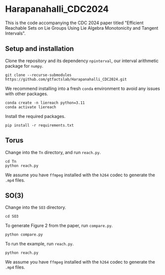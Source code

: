 # Harapanahalli_CDC2024

This is the code accompanying the CDC 2024 paper titled "Efficient Reachable Sets on Lie Groups Using Lie Algebra Monotonicity and Tangent Intervals".

## Setup and installation

Clone the repository and its dependency `npinterval`, our interval arithmetic package for `numpy`.
```shell
git clone --recurse-submodules https://github.com/gtfactslab/Harapanahalli_CDC2024.git
```
We recommend installing into a fresh `conda` environment to avoid any issues with other packages.
```shell
conda create -n liereach python=3.11
conda activate liereach
```
Install the required packages.
```shell
pip install -r requirements.txt
```

## Torus 

Change into the `Tn` directory, and run `reach.py`.
```shell
cd Tn
python reach.py
```
We assume you have `ffmpeg` installed with the `h264` codec to generate the `.mp4` files.

## SO(3)

Change into the `SO3` directory.
```shell
cd SO3
```

To generate Figure 2 from the paper, run `compare.py`.
```shell
python compare.py
```

To run the example, run `reach.py`.
```shell
python reach.py
```
We assume you have `ffmpeg` installed with the `h264` codec to generate the `.mp4` files.
